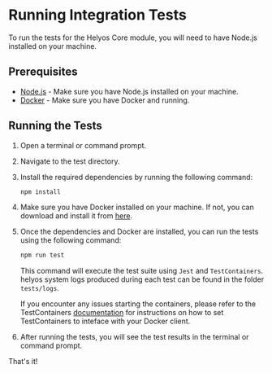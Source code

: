 # Running Integration Tests

To run the tests for the Helyos Core module, you will need to have Node.js installed on your machine.

## Prerequisites

- [Node.js](https://nodejs.org) - Make sure you have Node.js installed on your machine.
- [Docker](https://www.docker.com/get-started) - Make sure you have Docker and running.

## Running the Tests

1. Open a terminal or command prompt.

2. Navigate to the test directory.

3. Install the required dependencies by running the following command:

    ```bash
    npm install
    ```

4. Make sure you have Docker installed on your machine. If not, you can download and install it from [here](https://www.docker.com/get-started).

5. Once the dependencies and Docker are installed, you can run the tests using the following command:

    ```bash
    npm run test
    ```

    This command will execute the test suite using `Jest` and `TestContainers`. 
    helyos system logs produced during each test can be found in the folder `tests/logs`.


    If you encounter any issues starting the containers, please refer to the TestContainers [documentation](https://testcontainers.com/) for instructions on how to set
    TestContainers to inteface with your Docker client.

6. After running the tests, you will see the test results in the terminal or command prompt.

That's it! 